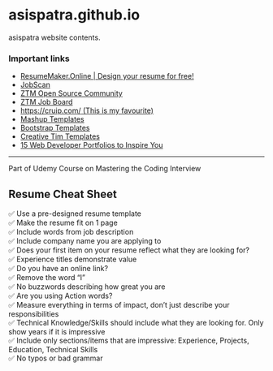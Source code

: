 # asispatra.github.io
asispatra website contents.

### Important links
* [ResumeMaker.Online | Design your resume for free!](https://www.resumemaker.online/)
* [JobScan](https://www.jobscan.co/)
* [ZTM Open Source Community](https://github.com/zero-to-mastery/start-here-guidelines)
* [ZTM Job Board](https://github.com/zero-to-mastery/ZtM-Job-Board)
* [https://cruip.com/ (This is my favourite)](https://cruip.com/)
* [Mashup Templates](http://www.mashup-template.com/templates.html)
* [Bootstrap Templates](https://mdbootstrap.com/freebies/)
* [Creative Tim Templates](https://www.creative-tim.com/bootstrap-themes/ui-kit?direction=asc&sort=price)
* [15 Web Developer Portfolios to Inspire You](https://www.freecodecamp.org/news/15-web-developer-portfolios-to-inspire-you-137fb1743cae/)



---------------
Part of Udemy Course on Mastering the Coding Interview

**Resume Cheat Sheet**
---------------

✅ Use a pre-designed resume template    
✅ Make the resume fit on 1 page   
✅ Include words from job description  
✅ Include company name you are applying to  
✅ Does your first item on your resume reflect what they are looking for?  
✅ Experience titles demonstrate value  
✅ Do you have an online link?  
✅ Remove the word “I”  
✅ No buzzwords describing how great you are  
✅ Are you using Action words?  
✅ Measure everything in terms of impact, don’t just describe your responsibilities  
✅ Technical Knowledge/Skills should include what they are looking for. Only show years if it is impressive  
✅ Include only sections/items that are impressive: Experience, Projects, Education, Technical Skills  
✅ No typos or bad grammar  
